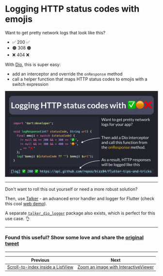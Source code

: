 # Logging HTTP status codes with emojis

Want to get pretty network logs that look like this?

- ✅ 200 ✅ <URL>
- 🟠 308 🟠 <URL>
- ❌ 404 ❌ <URL>

With [Dio](https://pub.dev/packages/dio), this is super easy:
- add an interceptor and override the `onResponse` method
- call a helper function that maps HTTP status codes to emojis with a switch expression

![](152.png)

<!--
// A simple helper function that maps http status codes to emojis and logs them to the console

import 'dart:developer';

void logResponse(int? statusCode, String url) {
  final emoji = switch (statusCode) {
    != null && >= 200 && < 300 => '✅',
    != null && >= 300 && < 400 => '🟠',
    _ => '❌'
  };
  log('$emoji ${statusCode ?? ''} $emoji $url');
}
-->

---

Don't want to roll this out yourself or need a more robust solution?

Then, use [Talker](https://pub.dev/packages/talker) - an advanced error handler and logger for Flutter (check this cool [web demo](https://frezyx.github.io/talker)).

A separate [`talker_dio_logger`](https://pub.dev/packages/talker_dio_logger) package also exists, which is perfect for this use case. 👌

---

### Found this useful? Show some love and share the [original tweet](https://twitter.com/biz84/status/1768588707852902738) 

---

| Previous | Next |
| -------- | ---- |
| [Scroll-to-index inside a ListView](../0151-scroll-to-index/index.md) | [Zoom an image with InteractiveViewer](../0153-interactive-viewer/index.md) |

